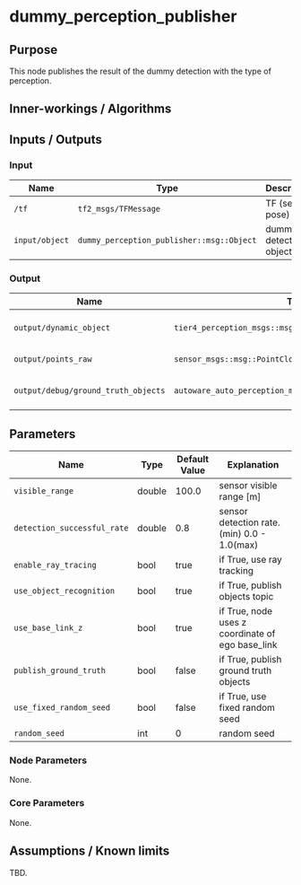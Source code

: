 # dummy_perception_publisher

## Purpose

This node publishes the result of the dummy detection with the type of perception.

## Inner-workings / Algorithms

## Inputs / Outputs

### Input

| Name           | Type                                      | Description             |
| -------------- | ----------------------------------------- | ----------------------- |
| `/tf`          | `tf2_msgs/TFMessage`                      | TF (self-pose)          |
| `input/object` | `dummy_perception_publisher::msg::Object` | dummy detection objects |

### Output

| Name                                | Type                                                     | Description             |
| ----------------------------------- | -------------------------------------------------------- | ----------------------- |
| `output/dynamic_object`             | `tier4_perception_msgs::msg::DetectedObjectsWithFeature` | dummy detection objects |
| `output/points_raw`                 | `sensor_msgs::msg::PointCloud2`                          | point cloud of objects  |
| `output/debug/ground_truth_objects` | `autoware_auto_perception_msgs::msg::TrackedObjects`     | ground truth objects    |

## Parameters

| Name                        | Type   | Default Value | Explanation                                      |
| --------------------------- | ------ | ------------- | ------------------------------------------------ |
| `visible_range`             | double | 100.0         | sensor visible range [m]                         |
| `detection_successful_rate` | double | 0.8           | sensor detection rate. (min) 0.0 - 1.0(max)      |
| `enable_ray_tracing`        | bool   | true          | if True, use ray tracking                        |
| `use_object_recognition`    | bool   | true          | if True, publish objects topic                   |
| `use_base_link_z`           | bool   | true          | if True, node uses z coordinate of ego base_link |
| `publish_ground_truth`      | bool   | false         | if True, publish ground truth objects            |
| `use_fixed_random_seed`     | bool   | false         | if True, use fixed random seed                   |
| `random_seed`               | int    | 0             | random seed                                      |

### Node Parameters

None.

### Core Parameters

None.

## Assumptions / Known limits

TBD.
